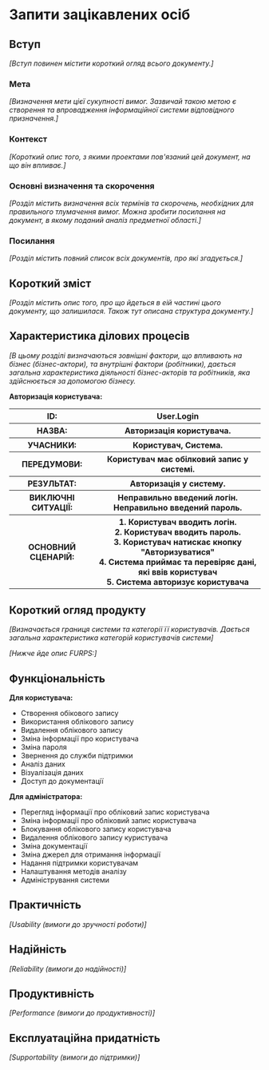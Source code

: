 # Запити зацікавлених осіб

## Вступ

*[Вступ повинен містити короткий огляд всього документу.]*

### Мета 

*[Визначення мети цієї сукупності вимог. Зазвичай такою метою є створення та впровадження 
 інформаційної системи відповідного призначення.]*

### Контекст

*[Короткий опис того, з якими проектами пов'язаний цей документ, на що він впливає.]*


### Основні визначення та скорочення

*[Розділ містить визначення всіх термінів та скорочень, необхідних для правильного
тлумачення вимог. Можна зробити посилання на документ, в якому поданий аналіз предметної області.]*


### Посилання

*[Розділ містить повний список всіх документів, про які згадується.]*


## Короткий зміст

*[Розділ містить опис того, про що йдеться в еій частині цього документу, що залишилася. 
Також тут описана структура документу.]*

## Характеристика ділових процесів

*[В цьому розділі визначаються зовнішні фактори, що впливають на бізнес (бізнес-актори), 
та внутрішні фактори (робітники), дається загальна характеристика діяльності бізнес-акторів 
та робітників, яка здійснюється за допомогою бізнесу.*

<b> Авторизація користувача: </b>

<table>
  <tr>
    <th>ID:</th>
    <th>User.Login</th>
  </tr>
  <tr>
    <th>НАЗВА:</th>
    <th>Авторизація користувача.</th>
  <tr>
    <th>УЧАСНИКИ:</th>
    <th>Користувач, Система.</th>
  <tr>
    <tr>
    <th>ПЕРЕДУМОВИ:</th>
    <th>Користувач має обілковий запис у системі.</th>
  <tr>
    <tr>
    <th>РЕЗУЛЬТАТ:</th>
    <th>Авторизація у систему.</th>
  <tr>
    <tr>
    <th>ВИКЛЮЧНІ СИТУАЦІЇ:</th>
    <th>Неправильно введений логін.<br>
    Неправильно введений пароль.</th>
  <tr>
    <tr>
    <th>ОСНОВНИЙ СЦЕНАРІЙ:</th>
    <th>
    1. Користувач вводить логін.<br>
    2. Користувач вводить пароль.<br>
    3. Користувач натискає кнопку "Авторизуватися"<br>
    4. Система приймає та перевіряє дані, які ввів користувач<br>
    5. Система авторизує користувача<br>
    </th>
  <tr>
</table>

## Короткий огляд продукту

*[Визначається границя системи та категорії її користувачів. Дається загальна характеристика категорій користувачів
системи]*

*[Нижче йде опис FURPS:]*


## Функціональність

**Для користувача:**
- Створення обікового запису 
- Використання облікового запису
- Видалення облікового запису
- Зміна інформації про користувача
- Зміна пароля
- Звернення до служби підтримки
- Аналіз даних
- Візуалізація даних
- Доступ до документації<br>

**Для адміністратора:**
- Перегляд інформації про обліковий запис користувача
- Зміна інформації про обліковий запис користувача
- Блокування облікового запису користувача
- Видалення облікового запису куристувача
- Зміна документації
- Зміна джерел для отримання інформації
- Надання підтримки користувачам
- Налаштування методів аналізу
- Адміністрування системи

## Практичність

*[Usability (вимоги до зручності роботи)]*

## Надійність

*[Reliability (вимоги до надійності)]*

## Продуктивність

*[Performance (вимоги до продуктивності)]*

## Експлуатаційна придатність

*[Supportability (вимоги до підтримки)]*
